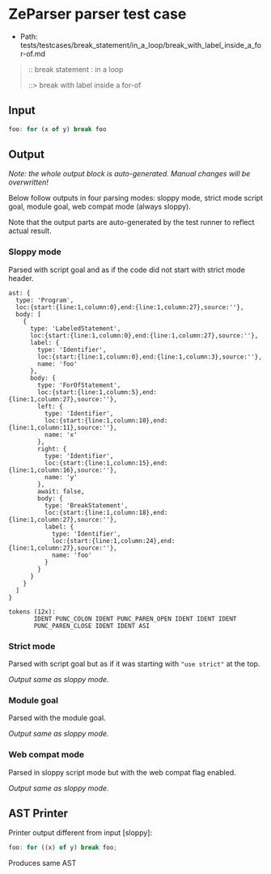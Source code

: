 # ZeParser parser test case

- Path: tests/testcases/break_statement/in_a_loop/break_with_label_inside_a_for-of.md

> :: break statement : in a loop
>
> ::> break with label inside a for-of

## Input

`````js
foo: for (x of y) break foo
`````

## Output

_Note: the whole output block is auto-generated. Manual changes will be overwritten!_

Below follow outputs in four parsing modes: sloppy mode, strict mode script goal, module goal, web compat mode (always sloppy).

Note that the output parts are auto-generated by the test runner to reflect actual result.

### Sloppy mode

Parsed with script goal and as if the code did not start with strict mode header.

`````
ast: {
  type: 'Program',
  loc:{start:{line:1,column:0},end:{line:1,column:27},source:''},
  body: [
    {
      type: 'LabeledStatement',
      loc:{start:{line:1,column:0},end:{line:1,column:27},source:''},
      label: {
        type: 'Identifier',
        loc:{start:{line:1,column:0},end:{line:1,column:3},source:''},
        name: 'foo'
      },
      body: {
        type: 'ForOfStatement',
        loc:{start:{line:1,column:5},end:{line:1,column:27},source:''},
        left: {
          type: 'Identifier',
          loc:{start:{line:1,column:10},end:{line:1,column:11},source:''},
          name: 'x'
        },
        right: {
          type: 'Identifier',
          loc:{start:{line:1,column:15},end:{line:1,column:16},source:''},
          name: 'y'
        },
        await: false,
        body: {
          type: 'BreakStatement',
          loc:{start:{line:1,column:18},end:{line:1,column:27},source:''},
          label: {
            type: 'Identifier',
            loc:{start:{line:1,column:24},end:{line:1,column:27},source:''},
            name: 'foo'
          }
        }
      }
    }
  ]
}

tokens (12x):
       IDENT PUNC_COLON IDENT PUNC_PAREN_OPEN IDENT IDENT IDENT
       PUNC_PAREN_CLOSE IDENT IDENT ASI
`````

### Strict mode

Parsed with script goal but as if it was starting with `"use strict"` at the top.

_Output same as sloppy mode._

### Module goal

Parsed with the module goal.

_Output same as sloppy mode._

### Web compat mode

Parsed in sloppy script mode but with the web compat flag enabled.

_Output same as sloppy mode._

## AST Printer

Printer output different from input [sloppy]:

````js
foo: for ((x) of y) break foo;
````

Produces same AST

